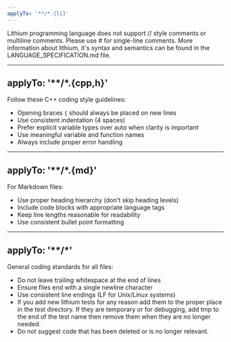 ```yaml
---
applyTo: '**/*.{li}'
---
```

Lithium programming language does not support // style comments or multiline comments.
Please use # for single-line comments.
More information about lithium, it's syntax and semantics can be found in the LANGUAGE_SPECIFICATION.md file.

---
applyTo: '**/*.{cpp,h}'
---
Follow these C++ coding style guidelines:
- Opening braces `{` should always be placed on new lines
- Use consistent indentation (4 spaces)
- Prefer explicit variable types over auto when clarity is important
- Use meaningful variable and function names
- Always include proper error handling

---
applyTo: '**/*.{md}'
---
For Markdown files:
- Use proper heading hierarchy (don't skip heading levels)
- Include code blocks with appropriate language tags
- Keep line lengths reasonable for readability
- Use consistent bullet point formatting

---
applyTo: '**/*'
---
General coding standards for all files:
- Do not leave trailing whitespace at the end of lines
- Ensure files end with a single newline character
- Use consistent line endings (LF for Unix/Linux systems)
- If you add new lithium tests for any reason add them to the proper place in the test directory. If they are temporary or for debugging, add tmp to the end of the test name then remove them when they are no longer needed.
- Do not suggest code that has been deleted or is no longer relevant.